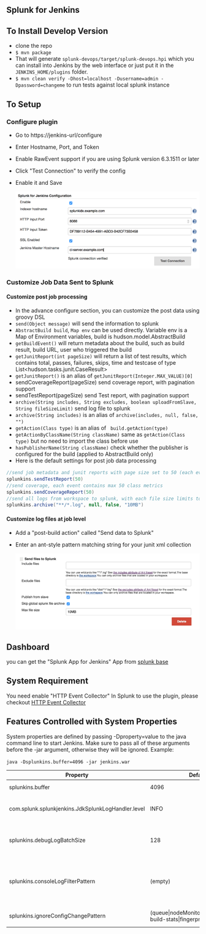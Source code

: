Splunk for Jenkins
---------

To Install Develop Version
----
 - clone the repo
 - `$ mvn package`
 -  That will generate `splunk-devops/target/splunk-devops.hpi` which you can install into Jenkins by the web interface or just put it in the `JENKINS_HOME/plugins` folder.
 - `$ mvn clean verify -Dhost=localhost -Dusername=admin -Dpassword=changeme`
   to run tests against local splunk instance


To Setup
----
### Configure plugin

 - Go to https://jenkins-url/configure
 - Enter Hostname, Port, and Token
 - Enable RawEvent support if you are using Splunk version 6.3.1511 or later
 - Click "Test Connection" to verify the config
 - Enable it and Save
 
   ![Screenshot](doc/images/splunk_for_jenkins_config_basic.png)

### Customize Job Data Sent to Splunk

#### Customize post job processing

- In the advance configure section, you can customize the post data using groovy DSL
- ``send(Object message)`` will send the information to splunk
- ``AbstractBuild build``, ``Map env`` can be used directly. Variable env is a Map of Environment variables, build is hudson.model.AbstractBuild
- `getBuildEvent()` will return metadata about the build, such as build result, build URL, user who triggered the build
- `getJunitReport(int pageSize)` will return a list of test results, which contains total, passes, failures, skips, time and testcase of type List<hudson.tasks.junit.CaseResult>
- `getJunitReport()` is an alias of `getJunitReport(Integer.MAX_VALUE)[0]`
- sendCoverageReport(pageSize)  send coverage report, with pagination support
- sendTestReport(pageSize)  send Test report, with pagination support
- `archive(String includes, String excludes, boolean uploadFromSlave, String fileSizeLimit)` send log file to splunk
- `archive(String includes)` is an alias of `archive(includes, null, false, "")`
- `getAction(Class type)` is an alias of ` build.getAction(type)`
- `getActionByClassName(String className)` same as `getAction(Class type)` but no need to import the class before use
- `hasPublisherName(String className)` check whether the publisher is configured for the build (applied to AbstractBuild only)
- Here is the default settings for post job data processing

```groovy
//send job metadata and junit reports with page size set to 50 (each event contains max 50 test cases)
splunkins.sendTestReport(50)
//send coverage, each event contains max 50 class metrics
splunkins.sendCoverageReport(50)
//send all logs from workspace to splunk, with each file size limits to 10MB
splunkins.archive("**/*.log", null, false, "10MB")

```

#### Customize log files at job level
- Add a "post-build action" called "Send data to Splunk"
- Enter an ant-style pattern matching string for your junit xml collection

  ![Screenshot](doc/images/splunk_for_jenkins_post_job.png)
 
Dashboard
----

you can get the "Splunk App for Jenkins" App from [splunk base](https://splunkbase.splunk.com/app/3332/)


System Requirement
-----
You need enable "HTTP Event Collector" In Splunk to use the plugin,
please checkout [HTTP Event Collector](http://dev.splunk.com/view/event-collector/SP-CAAAE7G)


Features Controlled with System Properties
----

System properties are defined by passing -Dproperty=value to the java command line to start Jenkins. Make sure to pass all of these arguments before the -jar argument, otherwise they will be ignored. Example:

`java -Dsplunkins.buffer=4096 -jar jenkins.war`


|Property|Default Value|Note|
|-------------|-------------|-------------|
|splunkins.buffer|4096|console log buffer size|
|com.splunk.splunkjenkins.JdkSplunkLogHandler.level|INFO|log message levels lower than this will not be send to splunk|
|splunkins.debugLogBatchSize|128|batch size for sending verbose level (FINE,FINER,FINEST) log record|
|splunkins.consoleLogFilterPattern|(empty)| regular expression for 'interesting' build. if it is set, only send console log to splunk for the job whose build url matches the pattern|
|splunkins.ignoreConfigChangePattern|(queue\|nodeMonitors\|UpdateCenter\|global-build-stats\|fingerprint\|build)(.*?xml)|regular expression for ignoring config file changes|
